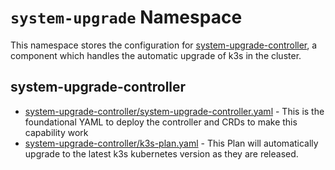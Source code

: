 # `system-upgrade` Namespace

This namespace stores the configuration for [system-upgrade-controller](https://github.com/rancher/system-upgrade-controller), a component which handles the automatic upgrade of k3s in the cluster.

## system-upgrade-controller

* [system-upgrade-controller/system-upgrade-controller.yaml](system-upgrade-controller/system-upgrade-controller.yaml) - This is the foundational YAML to deploy the controller and CRDs to make this capability work
* [system-upgrade-controller/k3s-plan.yaml](system-upgrade-controller/k3s-plan.yaml) - This Plan will automatically upgrade to the latest k3s kubernetes version as they are released.
